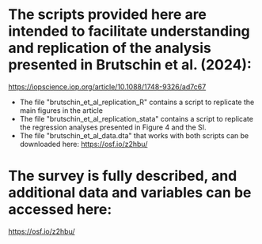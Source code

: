 # The scripts provided here are intended to facilitate understanding and replication of the analysis presented in Brutschin et al. (2024):
https://iopscience.iop.org/article/10.1088/1748-9326/ad7c67

- The file "brutschin_et_al_replication_R" contains a script to replicate the main figures in the article
- The file "brutschin_et_al_replication_stata" contains a script to replicate the regression analyses presented in Figure 4 and the SI.
- The file "brutschin_et_al_data.dta" that works with both scripts can be downloaded here: https://osf.io/z2hbu/  

# The survey is fully described, and additional data and variables can be accessed here: 
https://osf.io/z2hbu/ 
